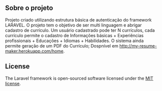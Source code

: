 ## Sobre o projeto

Projeto criado utilizando estrutura básica de autenticação do framework LARAVEL. O projeto tem o objetivo de ser multi linguagem e abrigar cadastro de currículo. Um usuário cadastrado pode ter N currículos, cada currículo permite o cadastro de Informações básicas + Experiências profissionais + Educações + Idiomas + Habilidades. O sistema ainda permite geração de um PDF do Currículo;
Dospnível em http://my-resume-maker.herokuapp.com/home.
## License

The Laravel framework is open-sourced software licensed under the [MIT license](https://opensource.org/licenses/MIT).
